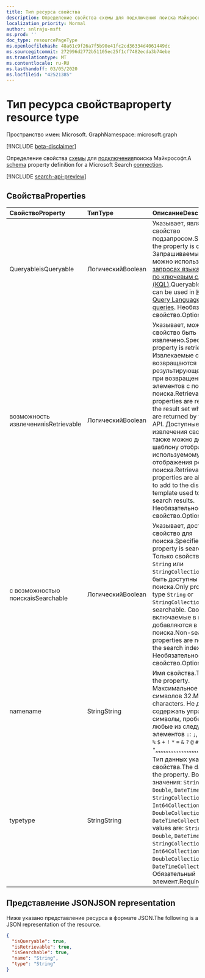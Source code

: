 ```yaml
---
title: Тип ресурса свойства
description: Определение свойства схемы для подключения поиска Майкрософт.
localization_priority: Normal
author: snlraju-msft
ms.prod: ''
doc_type: resourcePageType
ms.openlocfilehash: 48a61c9f26a7f5b90e41fc2cd36334d4061449dc
ms.sourcegitcommit: 272996d2772b51105ec25f1cf7482ecda3b74ebe
ms.translationtype: MT
ms.contentlocale: ru-RU
ms.lasthandoff: 03/05/2020
ms.locfileid: "42521385"
---
```

# <a name="property-resource-type"></a><span data-ttu-id="b416c-103">Тип ресурса свойства</span><span class="sxs-lookup"><span data-stu-id="b416c-103">property resource type</span></span>

<span data-ttu-id="b416c-104">Пространство имен: Microsoft. Graph</span><span class="sxs-lookup"><span data-stu-id="b416c-104">Namespace: microsoft.graph</span></span>

[!INCLUDE [beta-disclaimer](../../includes/beta-disclaimer.md)]

<span data-ttu-id="b416c-105">Определение свойства [схемы](schema.md) для [подключения](externalconnection.md)поиска Майкрософт.</span><span class="sxs-lookup"><span data-stu-id="b416c-105">A [schema](schema.md) property definition for a Microsoft Search [connection](externalconnection.md).</span></span>

[!INCLUDE [search-api-preview](../../includes/search-api-preview-signup.md)]

## <a name="properties"></a><span data-ttu-id="b416c-106">Свойства</span><span class="sxs-lookup"><span data-stu-id="b416c-106">Properties</span></span>

| <span data-ttu-id="b416c-107">Свойство</span><span class="sxs-lookup"><span data-stu-id="b416c-107">Property</span></span>      | <span data-ttu-id="b416c-108">Тип</span><span class="sxs-lookup"><span data-stu-id="b416c-108">Type</span></span>    | <span data-ttu-id="b416c-109">Описание</span><span class="sxs-lookup"><span data-stu-id="b416c-109">Description</span></span>                                        |
|:--------------|:--------|:---------------------------------------------------|
| <span data-ttu-id="b416c-110">Queryable</span><span class="sxs-lookup"><span data-stu-id="b416c-110">isQueryable</span></span>   | <span data-ttu-id="b416c-111">Логический</span><span class="sxs-lookup"><span data-stu-id="b416c-111">Boolean</span></span> | <span data-ttu-id="b416c-112">Указывает, является ли свойство подзапросом.</span><span class="sxs-lookup"><span data-stu-id="b416c-112">Specifies if the property is queryable.</span></span> <span data-ttu-id="b416c-113">Запрашиваемые свойства можно использовать в [запросах языка запросов по ключевым словам (KQL)](/sharepoint/dev/general-development/keyword-query-language-kql-syntax-reference).</span><span class="sxs-lookup"><span data-stu-id="b416c-113">Queryable properties can be used in [Keyword Query Language (KQL) queries](/sharepoint/dev/general-development/keyword-query-language-kql-syntax-reference).</span></span> <span data-ttu-id="b416c-114">Необязательное свойство.</span><span class="sxs-lookup"><span data-stu-id="b416c-114">Optional.</span></span>  |
| <span data-ttu-id="b416c-115">возможность извлечения</span><span class="sxs-lookup"><span data-stu-id="b416c-115">isRetrievable</span></span> | <span data-ttu-id="b416c-116">Логический</span><span class="sxs-lookup"><span data-stu-id="b416c-116">Boolean</span></span> | <span data-ttu-id="b416c-117">Указывает, может ли свойство быть извлечено.</span><span class="sxs-lookup"><span data-stu-id="b416c-117">Specifies if the property is retrievable.</span></span> <span data-ttu-id="b416c-118">Извлекаемые свойства возвращаются в результирующем наборе при возвращении элементов с помощью API поиска.</span><span class="sxs-lookup"><span data-stu-id="b416c-118">Retrievable properties are returned in the result set when items are returned by the search API.</span></span> <span data-ttu-id="b416c-119">Доступные для извлечения свойства также можно добавить к шаблону отображения, используемому для отображения результатов поиска.</span><span class="sxs-lookup"><span data-stu-id="b416c-119">Retrievable properties are also available to add to the display template used to render search results.</span></span> <span data-ttu-id="b416c-120">Необязательное свойство.</span><span class="sxs-lookup"><span data-stu-id="b416c-120">Optional.</span></span> |
| <span data-ttu-id="b416c-121">с возможностью поиска</span><span class="sxs-lookup"><span data-stu-id="b416c-121">isSearchable</span></span>  | <span data-ttu-id="b416c-122">Логический</span><span class="sxs-lookup"><span data-stu-id="b416c-122">Boolean</span></span> | <span data-ttu-id="b416c-123">Указывает, доступно ли свойство для поиска.</span><span class="sxs-lookup"><span data-stu-id="b416c-123">Specifies if the property is searchable.</span></span> <span data-ttu-id="b416c-124">Только свойства типа `String` или `StringCollection` могут быть доступны для поиска.</span><span class="sxs-lookup"><span data-stu-id="b416c-124">Only properties of type `String` or `StringCollection` can be searchable.</span></span> <span data-ttu-id="b416c-125">Свойства, не включаемые в поиск, не добавляются в индекс поиска.</span><span class="sxs-lookup"><span data-stu-id="b416c-125">Non-searchable properties are not added to the search index.</span></span> <span data-ttu-id="b416c-126">Необязательное свойство.</span><span class="sxs-lookup"><span data-stu-id="b416c-126">Optional.</span></span> |
| <span data-ttu-id="b416c-127">name</span><span class="sxs-lookup"><span data-stu-id="b416c-127">name</span></span>          | <span data-ttu-id="b416c-128">String</span><span class="sxs-lookup"><span data-stu-id="b416c-128">String</span></span>  | <span data-ttu-id="b416c-129">Имя свойства.</span><span class="sxs-lookup"><span data-stu-id="b416c-129">The name of the property.</span></span> <span data-ttu-id="b416c-130">Максимальное число символов 32.</span><span class="sxs-lookup"><span data-stu-id="b416c-130">Maximum 32 characters.</span></span> <span data-ttu-id="b416c-131">Не должно содержать управляющие символы, пробелы или любые из следующих элементов `:`: `;`, `,`, `(`, `)` `[` `]` `{` `}` `%` `$` `+` `!` `*` `=` `&` `?` `@` `#` `\` `~` `'` `"`,,,,,,,,,,,,,,,,,,,,,,,,,,,,,,,,,,,, `<` `>` `|` `` ` `` `^`</span><span class="sxs-lookup"><span data-stu-id="b416c-131">Must not contain control characters, whitespace, or any of the following: `:`, `;`, `,`, `(`, `)`, `[`, `]`, `{`, `}`, `%`, `$`, `+`, `!`, `*`, `=`, `&`, `?`, `@`, `#`, `\`, `~`, `'`, `"`, `<`, `>`, `|`, `` ` ``, `^`.</span></span> <span data-ttu-id="b416c-132">Обязательное.</span><span class="sxs-lookup"><span data-stu-id="b416c-132">Required.</span></span>                |
| <span data-ttu-id="b416c-133">type</span><span class="sxs-lookup"><span data-stu-id="b416c-133">type</span></span>          | <span data-ttu-id="b416c-134">String</span><span class="sxs-lookup"><span data-stu-id="b416c-134">String</span></span>  | <span data-ttu-id="b416c-135">Тип данных указанного свойства.</span><span class="sxs-lookup"><span data-stu-id="b416c-135">The data type of the property.</span></span> <span data-ttu-id="b416c-136">Возможные значения: `String`, `Int64`, `Double`, `DateTime`, `Boolean`, `StringCollection`, `Int64Collection`, `DoubleCollection`, `DateTimeCollection`.</span><span class="sxs-lookup"><span data-stu-id="b416c-136">Possible values are: `String`, `Int64`, `Double`, `DateTime`, `Boolean`, `StringCollection`, `Int64Collection`, `DoubleCollection`, `DateTimeCollection`.</span></span> <span data-ttu-id="b416c-137">Обязательный элемент.</span><span class="sxs-lookup"><span data-stu-id="b416c-137">Required.</span></span> |

## <a name="json-representation"></a><span data-ttu-id="b416c-138">Представление JSON</span><span class="sxs-lookup"><span data-stu-id="b416c-138">JSON representation</span></span>

<span data-ttu-id="b416c-139">Ниже указано представление ресурса в формате JSON.</span><span class="sxs-lookup"><span data-stu-id="b416c-139">The following is a JSON representation of the resource.</span></span>

<!-- {
  "blockType": "resource",
  "optionalProperties": [

  ],
  "@odata.type": "microsoft.graph.property",
  "baseType": null
}-->

```json
{
  "isQueryable": true,
  "isRetrievable": true,
  "isSearchable": true,
  "name": "String",
  "type": "String"
}
```

<!-- uuid: 16cd6b66-4b1a-43a1-adaf-3a886856ed98
2019-02-04 14:57:30 UTC -->
<!-- {
  "type": "#page.annotation",
  "description": "property resource",
  "keywords": "",
  "section": "documentation",
  "tocPath": ""
}-->
